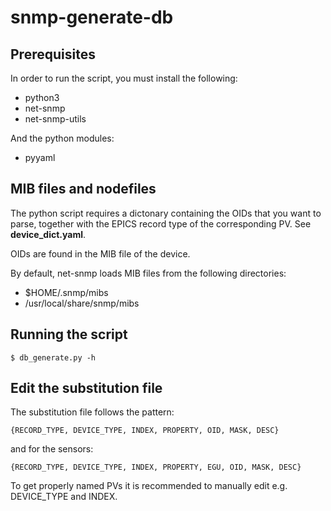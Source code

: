 # snmp-generate-db

## Prerequisites
In order to run the script, you must install the following:

 * python3
 * net-snmp
 * net-snmp-utils

 And the python modules:

 * pyyaml

## MIB files and nodefiles
The python script requires a dictonary containing the OIDs that you want to parse, together with the EPICS record type of the corresponding PV. See **device_dict.yaml**.

OIDs are found in the MIB file of the device.

By default, net-snmp loads MIB files from the following directories:

* $HOME/.snmp/mibs
* /usr/local/share/snmp/mibs


## Running the script

```
$ db_generate.py -h
```

## Edit the substitution file

The substitution file follows the pattern:
```
{RECORD_TYPE, DEVICE_TYPE, INDEX, PROPERTY, OID, MASK, DESC}
```
and for the sensors:
```
{RECORD_TYPE, DEVICE_TYPE, INDEX, PROPERTY, EGU, OID, MASK, DESC}
```

To get properly named PVs it is recommended to manually edit e.g. DEVICE_TYPE and INDEX.
